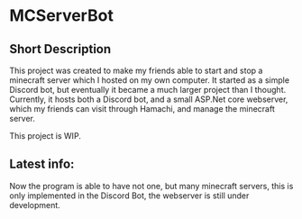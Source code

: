 # MCServerBot
## Short Description
This project was created to make my friends able to start and stop a minecraft server which I hosted on my own computer. It started as a simple Discord bot, but eventually it became a much larger project than I thought. Currently, it hosts both a Discord bot, and a small ASP.Net core webserver, which my friends can visit through Hamachi, and manage the minecraft server.

This project is WIP.

## Latest info:
Now the program is able to have not one, but many minecraft servers, this is only implemented in the Discord Bot, the webserver is still under development.

